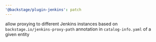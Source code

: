 ```yaml
---
'@backstage/plugin-jenkins': patch
---
```


allow proxying to different Jenkins instances based on `backstage.io/jenkins-proxy-path` annotation in `catalog-info.yaml` of a given entity
